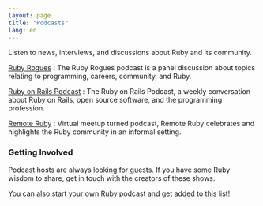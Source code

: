 ```yaml
---
layout: page
title: "Podcasts"
lang: en
---
```


Listen to news, interviews, and discussions about Ruby and its community.

[Ruby Rogues][rogues]
: The Ruby Rogues podcast is a panel discussion about topics relating to
  programming, careers, community, and Ruby.

[Ruby on Rails Podcast][rorpodcast]
: The Ruby on Rails Podcast, a weekly conversation about Ruby on Rails,
  open source software, and the programming profession.

[Remote Ruby][remote_ruby]
: Virtual meetup turned podcast, Remote Ruby celebrates and highlights
  the Ruby community in an informal setting.

### Getting Involved

Podcast hosts are always looking for guests. If you have some Ruby
wisdom to share, get in touch with the creators of these shows.

You can also start your own Ruby podcast and get added to this list!

[remote_ruby]: https://remoteruby.transistor.fm/
[rorpodcast]: https://www.therubyonrailspodcast.com
[rogues]: https://rubyrogues.com
